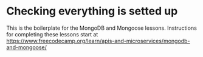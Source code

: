 # Checking everything is setted up

This is the boilerplate for the MongoDB and Mongoose lessons. Instructions for completing these lessons start at https://www.freecodecamp.org/learn/apis-and-microservices/mongodb-and-mongoose/
